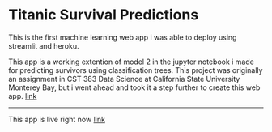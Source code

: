 # Titanic Survival Predictions

This is the first machine learning web app i was able to deploy using streamlit and heroku. 

This app is a working extention of model 2 in the jupyter notebook i made for predicting survivors using classification trees. This project was originally an assignment in CST 383 Data Science at California State University Monterey Bay, but i went ahead and took it a step further to create this web app. [link](https://github.com/dblilienthal/Machine-Learning-Projects/blob/main/titanic_classification_trees.ipynb)

---

This app is live right now [link](https://titanic-streamlit.herokuapp.com/)


